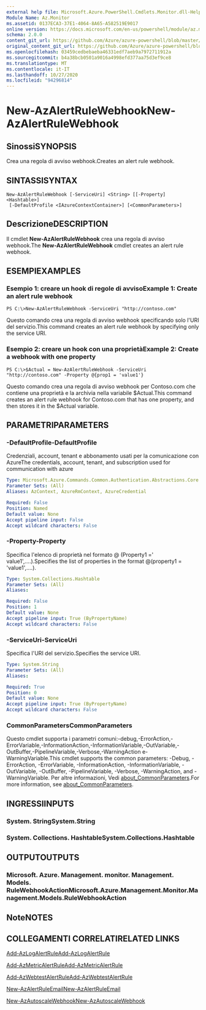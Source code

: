 ```yaml
---
external help file: Microsoft.Azure.PowerShell.Cmdlets.Monitor.dll-Help.xml
Module Name: Az.Monitor
ms.assetid: 0137ECA3-37E1-4064-8A65-A582519E9017
online version: https://docs.microsoft.com/en-us/powershell/module/az.monitor/new-azalertrulewebhook
schema: 2.0.0
content_git_url: https://github.com/Azure/azure-powershell/blob/master/src/Monitor/Monitor/help/New-AzAlertRuleWebhook.md
original_content_git_url: https://github.com/Azure/azure-powershell/blob/master/src/Monitor/Monitor/help/New-AzAlertRuleWebhook.md
ms.openlocfilehash: 03459cedbebaeba46331edf7aeb9a7972711912a
ms.sourcegitcommit: b4a38bcb0501a9016a4998efd377aa75d3ef9ce8
ms.translationtype: MT
ms.contentlocale: it-IT
ms.lasthandoff: 10/27/2020
ms.locfileid: "94296814"
---
```

# <span data-ttu-id="9b7b5-101">New-AzAlertRuleWebhook</span><span class="sxs-lookup"><span data-stu-id="9b7b5-101">New-AzAlertRuleWebhook</span></span>

## <span data-ttu-id="9b7b5-102">Sinossi</span><span class="sxs-lookup"><span data-stu-id="9b7b5-102">SYNOPSIS</span></span>
<span data-ttu-id="9b7b5-103">Crea una regola di avviso webhook.</span><span class="sxs-lookup"><span data-stu-id="9b7b5-103">Creates an alert rule webhook.</span></span>

## <span data-ttu-id="9b7b5-104">SINTASSI</span><span class="sxs-lookup"><span data-stu-id="9b7b5-104">SYNTAX</span></span>

```
New-AzAlertRuleWebhook [-ServiceUri] <String> [[-Property] <Hashtable>]
 [-DefaultProfile <IAzureContextContainer>] [<CommonParameters>]
```

## <span data-ttu-id="9b7b5-105">Descrizione</span><span class="sxs-lookup"><span data-stu-id="9b7b5-105">DESCRIPTION</span></span>
<span data-ttu-id="9b7b5-106">Il cmdlet **New-AzAlertRuleWebhook** crea una regola di avviso webhook.</span><span class="sxs-lookup"><span data-stu-id="9b7b5-106">The **New-AzAlertRuleWebhook** cmdlet creates an alert rule webhook.</span></span>

## <span data-ttu-id="9b7b5-107">ESEMPI</span><span class="sxs-lookup"><span data-stu-id="9b7b5-107">EXAMPLES</span></span>

### <span data-ttu-id="9b7b5-108">Esempio 1: creare un hook di regole di avviso</span><span class="sxs-lookup"><span data-stu-id="9b7b5-108">Example 1: Create an alert rule webhook</span></span>
```
PS C:\>New-AzAlertRuleWebhook -ServiceUri "http://contoso.com"
```

<span data-ttu-id="9b7b5-109">Questo comando crea una regola di avviso webhook specificando solo l'URI del servizio.</span><span class="sxs-lookup"><span data-stu-id="9b7b5-109">This command creates an alert rule webhook by specifying only the service URI.</span></span>

### <span data-ttu-id="9b7b5-110">Esempio 2: creare un hook con una proprietà</span><span class="sxs-lookup"><span data-stu-id="9b7b5-110">Example 2: Create a webhook with one property</span></span>
```
PS C:\>$Actual = New-AzAlertRuleWebhook -ServiceUri "http://contoso.com" -Property @{prop1 = 'value1'}
```

<span data-ttu-id="9b7b5-111">Questo comando crea una regola di avviso webhook per Contoso.com che contiene una proprietà e la archivia nella variabile $Actual.</span><span class="sxs-lookup"><span data-stu-id="9b7b5-111">This command creates an alert rule webhook for Contoso.com that has one property, and then stores it in the $Actual variable.</span></span>

## <span data-ttu-id="9b7b5-112">PARAMETRI</span><span class="sxs-lookup"><span data-stu-id="9b7b5-112">PARAMETERS</span></span>

### <span data-ttu-id="9b7b5-113">-DefaultProfile</span><span class="sxs-lookup"><span data-stu-id="9b7b5-113">-DefaultProfile</span></span>
<span data-ttu-id="9b7b5-114">Credenziali, account, tenant e abbonamento usati per la comunicazione con Azure</span><span class="sxs-lookup"><span data-stu-id="9b7b5-114">The credentials, account, tenant, and subscription used for communication with azure</span></span>

```yaml
Type: Microsoft.Azure.Commands.Common.Authentication.Abstractions.Core.IAzureContextContainer
Parameter Sets: (All)
Aliases: AzContext, AzureRmContext, AzureCredential

Required: False
Position: Named
Default value: None
Accept pipeline input: False
Accept wildcard characters: False
```

### <span data-ttu-id="9b7b5-115">-Property</span><span class="sxs-lookup"><span data-stu-id="9b7b5-115">-Property</span></span>
<span data-ttu-id="9b7b5-116">Specifica l'elenco di proprietà nel formato @ (Property1 =' value1',....).</span><span class="sxs-lookup"><span data-stu-id="9b7b5-116">Specifies the list of properties in the format @(property1 = 'value1',....).</span></span>

```yaml
Type: System.Collections.Hashtable
Parameter Sets: (All)
Aliases:

Required: False
Position: 1
Default value: None
Accept pipeline input: True (ByPropertyName)
Accept wildcard characters: False
```

### <span data-ttu-id="9b7b5-117">-ServiceUri</span><span class="sxs-lookup"><span data-stu-id="9b7b5-117">-ServiceUri</span></span>
<span data-ttu-id="9b7b5-118">Specifica l'URI del servizio.</span><span class="sxs-lookup"><span data-stu-id="9b7b5-118">Specifies the service URI.</span></span>

```yaml
Type: System.String
Parameter Sets: (All)
Aliases:

Required: True
Position: 0
Default value: None
Accept pipeline input: True (ByPropertyName)
Accept wildcard characters: False
```

### <span data-ttu-id="9b7b5-119">CommonParameters</span><span class="sxs-lookup"><span data-stu-id="9b7b5-119">CommonParameters</span></span>
<span data-ttu-id="9b7b5-120">Questo cmdlet supporta i parametri comuni:-debug,-ErrorAction,-ErrorVariable,-InformationAction,-InformationVariable,-OutVariable,-OutBuffer,-PipelineVariable,-Verbose,-WarningAction e-WarningVariable.</span><span class="sxs-lookup"><span data-stu-id="9b7b5-120">This cmdlet supports the common parameters: -Debug, -ErrorAction, -ErrorVariable, -InformationAction, -InformationVariable, -OutVariable, -OutBuffer, -PipelineVariable, -Verbose, -WarningAction, and -WarningVariable.</span></span> <span data-ttu-id="9b7b5-121">Per altre informazioni, Vedi [about_CommonParameters](http://go.microsoft.com/fwlink/?LinkID=113216).</span><span class="sxs-lookup"><span data-stu-id="9b7b5-121">For more information, see [about_CommonParameters](http://go.microsoft.com/fwlink/?LinkID=113216).</span></span>

## <span data-ttu-id="9b7b5-122">INGRESSI</span><span class="sxs-lookup"><span data-stu-id="9b7b5-122">INPUTS</span></span>

### <span data-ttu-id="9b7b5-123">System. String</span><span class="sxs-lookup"><span data-stu-id="9b7b5-123">System.String</span></span>

### <span data-ttu-id="9b7b5-124">System. Collections. Hashtable</span><span class="sxs-lookup"><span data-stu-id="9b7b5-124">System.Collections.Hashtable</span></span>

## <span data-ttu-id="9b7b5-125">OUTPUT</span><span class="sxs-lookup"><span data-stu-id="9b7b5-125">OUTPUTS</span></span>

### <span data-ttu-id="9b7b5-126">Microsoft. Azure. Management. monitor. Management. Models. RuleWebhookAction</span><span class="sxs-lookup"><span data-stu-id="9b7b5-126">Microsoft.Azure.Management.Monitor.Management.Models.RuleWebhookAction</span></span>

## <span data-ttu-id="9b7b5-127">Note</span><span class="sxs-lookup"><span data-stu-id="9b7b5-127">NOTES</span></span>

## <span data-ttu-id="9b7b5-128">COLLEGAMENTI CORRELATI</span><span class="sxs-lookup"><span data-stu-id="9b7b5-128">RELATED LINKS</span></span>

[<span data-ttu-id="9b7b5-129">Add-AzLogAlertRule</span><span class="sxs-lookup"><span data-stu-id="9b7b5-129">Add-AzLogAlertRule</span></span>](./Add-AzLogAlertRule.md)

[<span data-ttu-id="9b7b5-130">Add-AzMetricAlertRule</span><span class="sxs-lookup"><span data-stu-id="9b7b5-130">Add-AzMetricAlertRule</span></span>](./Add-AzMetricAlertRule.md)

[<span data-ttu-id="9b7b5-131">Add-AzWebtestAlertRule</span><span class="sxs-lookup"><span data-stu-id="9b7b5-131">Add-AzWebtestAlertRule</span></span>](./Add-AzWebtestAlertRule.md)

[<span data-ttu-id="9b7b5-132">New-AzAlertRuleEmail</span><span class="sxs-lookup"><span data-stu-id="9b7b5-132">New-AzAlertRuleEmail</span></span>](./New-AzAlertRuleEmail.md)

[<span data-ttu-id="9b7b5-133">New-AzAutoscaleWebhook</span><span class="sxs-lookup"><span data-stu-id="9b7b5-133">New-AzAutoscaleWebhook</span></span>](./New-AzAutoscaleWebhook.md)


